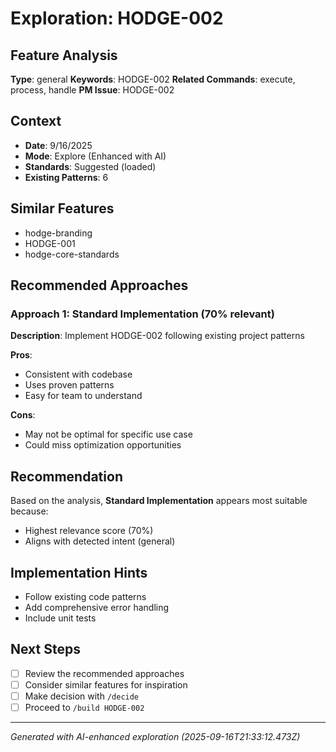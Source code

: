 # Exploration: HODGE-002

## Feature Analysis
**Type**: general
**Keywords**: HODGE-002
**Related Commands**: execute, process, handle
**PM Issue**: HODGE-002

## Context
- **Date**: 9/16/2025
- **Mode**: Explore (Enhanced with AI)
- **Standards**: Suggested (loaded)
- **Existing Patterns**: 6


## Similar Features
- hodge-branding
- HODGE-001
- hodge-core-standards




## Recommended Approaches


### Approach 1: Standard Implementation (70% relevant)
**Description**: Implement HODGE-002 following existing project patterns

**Pros**:
- Consistent with codebase
- Uses proven patterns
- Easy for team to understand

**Cons**:
- May not be optimal for specific use case
- Could miss optimization opportunities


## Recommendation
Based on the analysis, **Standard Implementation** appears most suitable because:
- Highest relevance score (70%)
- Aligns with detected intent (general)


## Implementation Hints
- Follow existing code patterns
- Add comprehensive error handling
- Include unit tests

## Next Steps
- [ ] Review the recommended approaches
- [ ] Consider similar features for inspiration
- [ ] Make decision with `/decide`
- [ ] Proceed to `/build HODGE-002`

---
*Generated with AI-enhanced exploration (2025-09-16T21:33:12.473Z)*
